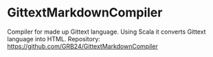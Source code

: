 # GittextMarkdownCompiler
Compiler for made up Gittext language.  Using Scala it converts Gittext language into HTML.
Repository: https://github.com/GRB24/GittextMarkdownCompiler